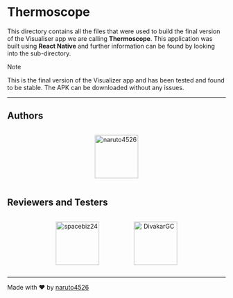 # Thermoscope
This directory contains all the files that were used to build the final version of the Visualiser app we are calling **Thermoscope**. This application was built using **React Native** and further information can be found by looking into the sub-directory.

>[!NOTE]
> This is the final version of the Visualizer app and has been tested and found to be stable. The APK can be downloaded without any issues.

___
## Authors
<p align="center">
<center>
<div style="display: flex; justify-content: center;" align="center">
<figure>
    <a href="https://github.com/naruto4526">
        <img src="https://avatars.githubusercontent.com/u/107486943?v=4" title="naruto4526" width="100">
    </a>
</figure>
</div>
</center>
</p>

## Reviewers and Testers
<p align="center">
<center>
<div style="display: flex; justify-content: center;" align="center">
<figure>
    <a href="https://github.com/spacebiz24">
        <img src="https://avatars.githubusercontent.com/u/78657717?v=4" title="spacebiz24" width="100">
    </a>
</figure>
<figure>
    <a href="https://github.com/DivakarGC">
        <img src="https://avatars.githubusercontent.com/u/76586429?v=4" title="DivakarGC" width="100">
    </a>
</figure>
</div>
</center>
</p>

___
Made with :heart: by [naruto4526](https://github.com/naruto4526)

